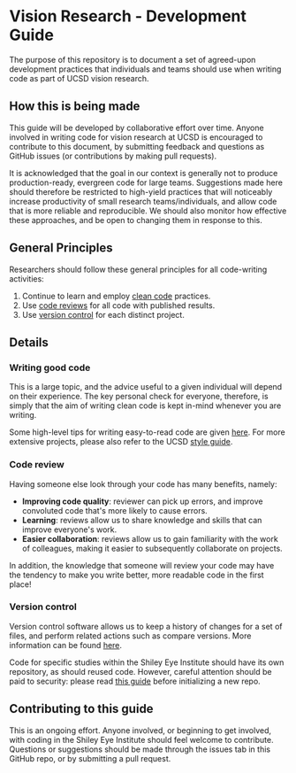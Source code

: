 # Vision Research - Development Guide

The purpose of this repository is to document a set of agreed-upon development practices that individuals and teams should use when writing code as part of UCSD vision research.

## How this is being made

This guide will be developed by collaborative effort over time. Anyone involved in writing code for vision research at UCSD is encouraged to contribute to this document, by submitting feedback and questions as GitHub issues (or contributions by making pull requests).

It is acknowledged that the goal in our context is generally not to produce production-ready, evergreen code for large teams. Suggestions made here should therefore be restricted to high-yield practices that will noticeably increase productivity of small research teams/individuals, and allow code that is more reliable and reproducible. We should also monitor how effective these approaches, and be open to changing them in response to this.

## General Principles

Researchers should follow these general principles for all code-writing activities:

1. Continue to learn and employ [clean code](#writing-good-code) practices.
2. Use [code reviews](#code-review) for all code with published results.
3. Use [version control](#version-control) for each distinct project.

## Details

### Writing good code

This is a large topic, and the advice useful to a given individual will depend on their experience. The key personal check for everyone, therefore, is simply that the aim of writing clean code is kept in-mind whenever you are writing.

Some high-level tips for writing easy-to-read code are given [here](/guides/high-yield-code-quality-advice.MD). For more extensive projects, please also refer to the UCSD [style guide](/guides/general-style-guide.MD).

### Code review

Having someone else look through your code has many benefits, namely:

- **Improving code quality**: reviewer can pick up errors, and improve convoluted code that's more likely to cause errors.
- **Learning**: reviews allow us to share knowledge and skills that can improve everyone's work.
- **Easier collaboration**: reviews allow us to gain familiarity with the work of colleagues, making it easier to subsequently collaborate on projects.

In addition, the knowledge that someone will review your code may have the tendency to make you write better, more readable code in the first place!

### Version control

Version control software allows us to keep a history of changes for a set of files, and perform related actions such as compare versions. More information can be found [here](https://www.geeksforgeeks.org/version-control-systems/).

Code for specific studies within the Shiley Eye Institute should have its own repository, as should reused code. However, careful attention should be paid to security: please read [this guide](/guides/security-in-git-repos.MD) before initializing a new repo.

## Contributing to this guide

This is an ongoing effort. Anyone involved, or beginning to get involved, with coding in the Shiley Eye Institute should feel welcome to contribute. Questions or suggestions should be made through the issues tab in this GitHub repo, or by submitting a pull request.
